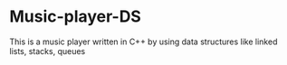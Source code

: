 # Music-player-DS
This is a music player written in C++ by using data structures like linked lists, stacks, queues
